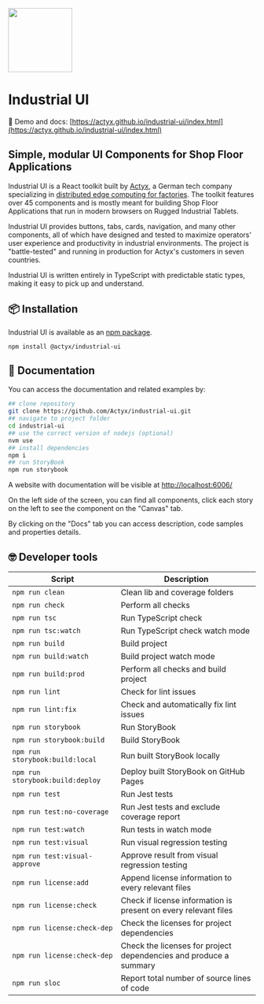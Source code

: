 <img width="130px" src="https://raw.githubusercontent.com/Actyx/industrial-ui/master/assets/industrial-ui-logo.svg?token=AEDGFNTMXLHX2MXQ25JH2A264DRHU">

# Industrial UI

🚀 Demo and docs: [https://actyx.github.io/industrial-ui/index.html](https://actyx.github.io/industrial-ui/index.html)


## Simple, modular UI Components for Shop Floor Applications

Industrial UI is a React toolkit built by [Actyx](https://www.actyx.com), a German tech company specializing in [distributed edge computing for factories](https://www.actyx.com/os/). The toolkit features over 45 components and is mostly meant for building Shop Floor Applications that run in modern browsers on Rugged Industrial Tablets.

Industrial UI provides buttons, tabs, cards, navigation, and many other components, all of which have designed and tested to maximize operators' user experience and productivity in industrial environments. The project is "battle-tested" and running in production for Actyx's customers in seven countries.

Industrial UI is written entirely in TypeScript with predictable static types, making it easy to pick up and understand.

## 📦 Installation

Industrial UI is available as an [npm package](https://www.npmjs.com/package/@actyx/industrial-ui).

```shell
npm install @actyx/industrial-ui
```

## 📖 Documentation

You can access the documentation and related examples by:

```sh
## clone repository
git clone https://github.com/Actyx/industrial-ui.git
## navigate to project folder
cd industrial-ui
## use the correct version of nodejs (optional)
nvm use
## install dependencies
npm i
## run StoryBook
npm run storybook
```

A website with documentation will be visible at [http://localhost:6006/](http://localhost:6006/)

On the left side of the screen, you can find all components, click each story on the left to see the component on the "Canvas" tab.

By clicking on the "Docs" tab you can access description, code samples and properties details.

## 🤓 Developer tools

| Script | Description  |
|---|---|
| `npm run clean` | Clean lib and coverage folders |
| `npm run check` | Perform all checks |
| `npm run tsc` | Run TypeScript check |
| `npm run tsc:watch` | Run TypeScript check watch mode |
| `npm run build` | Build project |
| `npm run build:watch` | Build project watch mode |
| `npm run build:prod` | Perform all checks and build project |
| `npm run lint` | Check for lint issues |
| `npm run lint:fix` | Check and automatically fix lint issues |
| `npm run storybook` | Run StoryBook |
| `npm run storybook:build` | Build StoryBook |
| `npm run storybook:build:local` | Run built StoryBook locally |
| `npm run storybook:build:deploy` | Deploy built StoryBook on GitHub Pages |
| `npm run test` | Run Jest tests |
| `npm run test:no-coverage` | Run Jest tests and exclude coverage report |
| `npm run test:watch` | Run tests in watch mode |
| `npm run test:visual` | Run visual regression testing |
| `npm run test:visual-approve` | Approve result from visual regression testing |
| `npm run license:add` | Append license information to every relevant files |
| `npm run license:check` | Check if license information is present on every relevant files |
| `npm run license:check-dep` | Check the licenses for project dependencies |
| `npm run license:check-dep` | Check the licenses for project dependencies and produce a summary |
| `npm run sloc` | Report total number of source lines of code |
